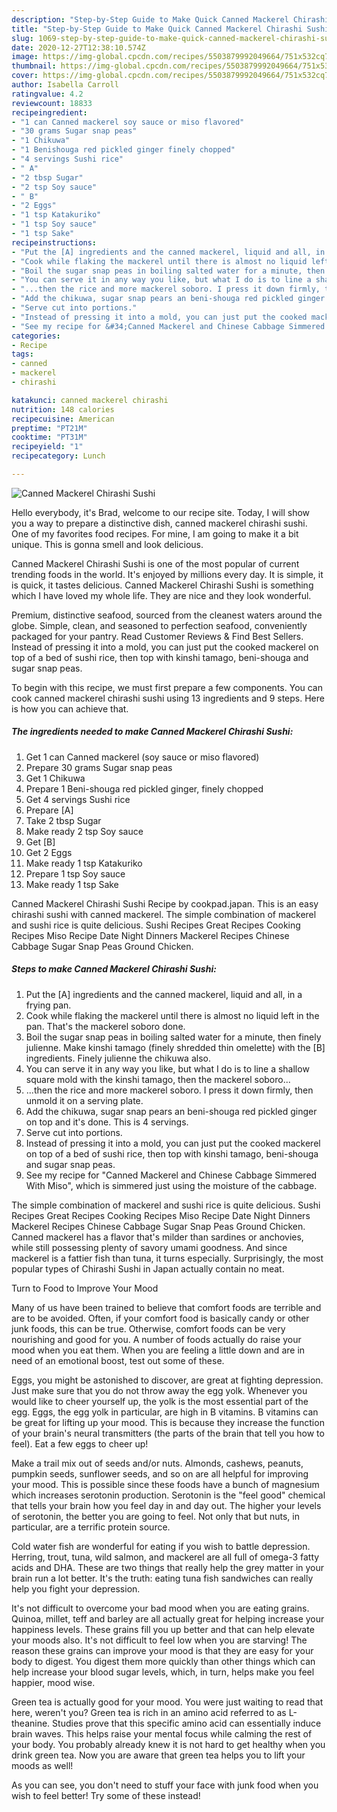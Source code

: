 ```yaml
---
description: "Step-by-Step Guide to Make Quick Canned Mackerel Chirashi Sushi"
title: "Step-by-Step Guide to Make Quick Canned Mackerel Chirashi Sushi"
slug: 1069-step-by-step-guide-to-make-quick-canned-mackerel-chirashi-sushi
date: 2020-12-27T12:38:10.574Z
image: https://img-global.cpcdn.com/recipes/5503879992049664/751x532cq70/canned-mackerel-chirashi-sushi-recipe-main-photo.jpg
thumbnail: https://img-global.cpcdn.com/recipes/5503879992049664/751x532cq70/canned-mackerel-chirashi-sushi-recipe-main-photo.jpg
cover: https://img-global.cpcdn.com/recipes/5503879992049664/751x532cq70/canned-mackerel-chirashi-sushi-recipe-main-photo.jpg
author: Isabella Carroll
ratingvalue: 4.2
reviewcount: 18833
recipeingredient:
- "1 can Canned mackerel soy sauce or miso flavored"
- "30 grams Sugar snap peas"
- "1 Chikuwa"
- "1 Benishouga red pickled ginger finely chopped"
- "4 servings Sushi rice"
- " A"
- "2 tbsp Sugar"
- "2 tsp Soy sauce"
- " B"
- "2 Eggs"
- "1 tsp Katakuriko"
- "1 tsp Soy sauce"
- "1 tsp Sake"
recipeinstructions:
- "Put the [A] ingredients and the canned mackerel, liquid and all, in a frying pan."
- "Cook while flaking the mackerel until there is almost no liquid left in the pan. That&#39;s the mackerel soboro done."
- "Boil the sugar snap peas in boiling salted water for a minute, then finely julienne. Make kinshi tamago (finely shredded thin omelette) with the [B] ingredients. Finely julienne the chikuwa also."
- "You can serve it in any way you like, but what I do is to line a shallow square mold with the kinshi tamago, then the mackerel soboro..."
- "...then the rice and more mackerel soboro. I press it down firmly, then unmold it on a serving plate."
- "Add the chikuwa, sugar snap pears an beni-shouga red pickled ginger on top and it&#39;s done. This is 4 servings."
- "Serve cut into portions."
- "Instead of pressing it into a mold, you can just put the cooked mackerel on top of a bed of sushi rice, then top with kinshi tamago, beni-shouga and sugar snap peas."
- "See my recipe for &#34;Canned Mackerel and Chinese Cabbage Simmered With Miso&#34;, which is simmered just using the moisture of the cabbage."
categories:
- Recipe
tags:
- canned
- mackerel
- chirashi

katakunci: canned mackerel chirashi 
nutrition: 148 calories
recipecuisine: American
preptime: "PT21M"
cooktime: "PT31M"
recipeyield: "1"
recipecategory: Lunch

---
```



![Canned Mackerel Chirashi Sushi](https://img-global.cpcdn.com/recipes/5503879992049664/751x532cq70/canned-mackerel-chirashi-sushi-recipe-main-photo.jpg)

Hello everybody, it's Brad, welcome to our recipe site. Today, I will show you a way to prepare a distinctive dish, canned mackerel chirashi sushi. One of my favorites food recipes. For mine, I am going to make it a bit unique. This is gonna smell and look delicious.

Canned Mackerel Chirashi Sushi is one of the most popular of current trending foods in the world. It's enjoyed by millions every day. It is simple, it is quick, it tastes delicious. Canned Mackerel Chirashi Sushi is something which I have loved my whole life. They are nice and they look wonderful.

Premium, distinctive seafood, sourced from the cleanest waters around the globe. Simple, clean, and seasoned to perfection seafood, conveniently packaged for your pantry. Read Customer Reviews &amp; Find Best Sellers. Instead of pressing it into a mold, you can just put the cooked mackerel on top of a bed of sushi rice, then top with kinshi tamago, beni-shouga and sugar snap peas.


To begin with this recipe, we must first prepare a few components. You can cook canned mackerel chirashi sushi using 13 ingredients and 9 steps. Here is how you can achieve that.

<!--inarticleads1-->

##### The ingredients needed to make Canned Mackerel Chirashi Sushi:

1. Get 1 can Canned mackerel (soy sauce or miso flavored)
1. Prepare 30 grams Sugar snap peas
1. Get 1 Chikuwa
1. Prepare 1 Beni-shouga red pickled ginger, finely chopped
1. Get 4 servings Sushi rice
1. Prepare  [A]
1. Take 2 tbsp Sugar
1. Make ready 2 tsp Soy sauce
1. Get  [B]
1. Get 2 Eggs
1. Make ready 1 tsp Katakuriko
1. Prepare 1 tsp Soy sauce
1. Make ready 1 tsp Sake


Canned Mackerel Chirashi Sushi Recipe by cookpad.japan. This is an easy chirashi sushi with canned mackerel. The simple combination of mackerel and sushi rice is quite delicious. Sushi Recipes Great Recipes Cooking Recipes Miso Recipe Date Night Dinners Mackerel Recipes Chinese Cabbage Sugar Snap Peas Ground Chicken. 

<!--inarticleads2-->

##### Steps to make Canned Mackerel Chirashi Sushi:

1. Put the [A] ingredients and the canned mackerel, liquid and all, in a frying pan.
1. Cook while flaking the mackerel until there is almost no liquid left in the pan. That&#39;s the mackerel soboro done.
1. Boil the sugar snap peas in boiling salted water for a minute, then finely julienne. Make kinshi tamago (finely shredded thin omelette) with the [B] ingredients. Finely julienne the chikuwa also.
1. You can serve it in any way you like, but what I do is to line a shallow square mold with the kinshi tamago, then the mackerel soboro...
1. ...then the rice and more mackerel soboro. I press it down firmly, then unmold it on a serving plate.
1. Add the chikuwa, sugar snap pears an beni-shouga red pickled ginger on top and it&#39;s done. This is 4 servings.
1. Serve cut into portions.
1. Instead of pressing it into a mold, you can just put the cooked mackerel on top of a bed of sushi rice, then top with kinshi tamago, beni-shouga and sugar snap peas.
1. See my recipe for &#34;Canned Mackerel and Chinese Cabbage Simmered With Miso&#34;, which is simmered just using the moisture of the cabbage.


The simple combination of mackerel and sushi rice is quite delicious. Sushi Recipes Great Recipes Cooking Recipes Miso Recipe Date Night Dinners Mackerel Recipes Chinese Cabbage Sugar Snap Peas Ground Chicken. Canned mackerel has a flavor that&#39;s milder than sardines or anchovies, while still possessing plenty of savory umami goodness. And since mackerel is a fattier fish than tuna, it turns especially. Surprisingly, the most popular types of Chirashi Sushi in Japan actually contain no meat. 

Turn to Food to Improve Your Mood


Many of us have been trained to believe that comfort foods are terrible and are to be avoided. Often, if your comfort food is basically candy or other junk foods, this can be true. Otherwise, comfort foods can be very nourishing and good for you. A number of foods actually do raise your mood when you eat them. When you are feeling a little down and are in need of an emotional boost, test out some of these.

Eggs, you might be astonished to discover, are great at fighting depression. Just make sure that you do not throw away the egg yolk. Whenever you would like to cheer yourself up, the yolk is the most essential part of the egg. Eggs, the egg yolk in particular, are high in B vitamins. B vitamins can be great for lifting up your mood. This is because they increase the function of your brain's neural transmitters (the parts of the brain that tell you how to feel). Eat a few eggs to cheer up!

Make a trail mix out of seeds and/or nuts. Almonds, cashews, peanuts, pumpkin seeds, sunflower seeds, and so on are all helpful for improving your mood. This is possible since these foods have a bunch of magnesium which increases serotonin production. Serotonin is the "feel good" chemical that tells your brain how you feel day in and day out. The higher your levels of serotonin, the better you are going to feel. Not only that but nuts, in particular, are a terrific protein source.

Cold water fish are wonderful for eating if you wish to battle depression. Herring, trout, tuna, wild salmon, and mackerel are all full of omega-3 fatty acids and DHA. These are two things that really help the grey matter in your brain run a lot better. It's the truth: eating tuna fish sandwiches can really help you fight your depression. 

It's not difficult to overcome your bad mood when you are eating grains. Quinoa, millet, teff and barley are all actually great for helping increase your happiness levels. These grains fill you up better and that can help elevate your moods also. It's not difficult to feel low when you are starving! The reason these grains can improve your mood is that they are easy for your body to digest. You digest them more quickly than other things which can help increase your blood sugar levels, which, in turn, helps make you feel happier, mood wise.

Green tea is actually good for your mood. You were just waiting to read that here, weren't you? Green tea is rich in an amino acid referred to as L-theanine. Studies prove that this specific amino acid can essentially induce brain waves. This helps raise your mental focus while calming the rest of your body. You probably already knew it is not hard to get healthy when you drink green tea. Now you are aware that green tea helps you to lift your moods as well!

As you can see, you don't need to stuff your face with junk food when you wish to feel better! Try some of these instead!

